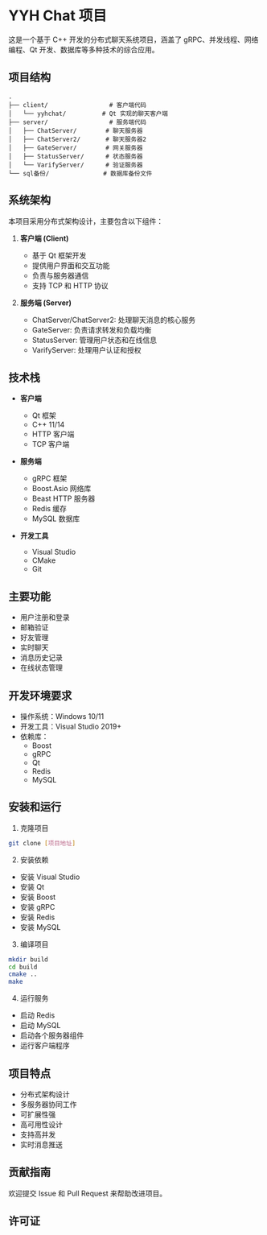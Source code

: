 # YYH Chat 项目

这是一个基于 C++ 开发的分布式聊天系统项目，涵盖了 gRPC、并发线程、网络编程、Qt 开发、数据库等多种技术的综合应用。

## 项目结构

```
.
├── client/                 # 客户端代码
│   └── yyhchat/          # Qt 实现的聊天客户端
├── server/                 # 服务端代码
│   ├── ChatServer/        # 聊天服务器
│   ├── ChatServer2/       # 聊天服务器2
│   ├── GateServer/        # 网关服务器
│   ├── StatusServer/      # 状态服务器
│   └── VarifyServer/      # 验证服务器
└── sql备份/               # 数据库备份文件
```

## 系统架构

本项目采用分布式架构设计，主要包含以下组件：

1. **客户端 (Client)**

   - 基于 Qt 框架开发
   - 提供用户界面和交互功能
   - 负责与服务器通信
   - 支持 TCP 和 HTTP 协议

2. **服务端 (Server)**
   - ChatServer/ChatServer2: 处理聊天消息的核心服务
   - GateServer: 负责请求转发和负载均衡
   - StatusServer: 管理用户状态和在线信息
   - VarifyServer: 处理用户认证和授权

## 技术栈

- **客户端**

  - Qt 框架
  - C++ 11/14
  - HTTP 客户端
  - TCP 客户端

- **服务端**

  - gRPC 框架
  - Boost.Asio 网络库
  - Beast HTTP 服务器
  - Redis 缓存
  - MySQL 数据库

- **开发工具**
  - Visual Studio
  - CMake
  - Git

## 主要功能

- 用户注册和登录
- 邮箱验证
- 好友管理
- 实时聊天
- 消息历史记录
- 在线状态管理

## 开发环境要求

- 操作系统：Windows 10/11
- 开发工具：Visual Studio 2019+
- 依赖库：
  - Boost
  - gRPC
  - Qt
  - Redis
  - MySQL

## 安装和运行

1. 克隆项目

```bash
git clone [项目地址]
```

2. 安装依赖

- 安装 Visual Studio
- 安装 Qt
- 安装 Boost
- 安装 gRPC
- 安装 Redis
- 安装 MySQL

3. 编译项目

```bash
mkdir build
cd build
cmake ..
make
```

4. 运行服务

- 启动 Redis
- 启动 MySQL
- 启动各个服务器组件
- 运行客户端程序

## 项目特点

- 分布式架构设计
- 多服务器协同工作
- 可扩展性强
- 高可用性设计
- 支持高并发
- 实时消息推送

## 贡献指南

欢迎提交 Issue 和 Pull Request 来帮助改进项目。

## 许可证
